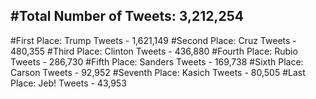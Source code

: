 #Total Number of Tweets: 3,212,254 
---
#First Place: Trump Tweets - 1,621,149
#Second Place: Cruz Tweets - 480,355
#Third Place: Clinton Tweets - 436,880
#Fourth Place: Rubio Tweets - 286,730
#Fifth Place: Sanders Tweets - 169,738
#Sixth Place: Carson Tweets - 92,952
#Seventh Place: Kasich Tweets - 80,505
#Last Place: Jeb! Tweets - 43,953
